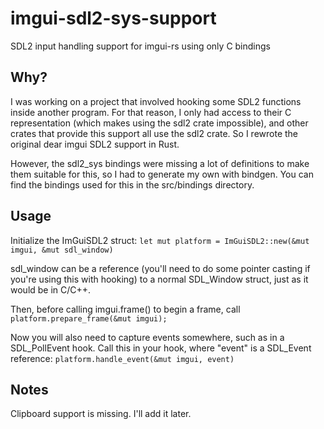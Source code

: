 # imgui-sdl2-sys-support
SDL2 input handling support for imgui-rs using only C bindings

## Why?
I was working on a project that involved hooking some SDL2 functions inside another program. For that reason, I only had access to their C representation (which makes using the sdl2 crate impossible), and other crates that provide this support all use the sdl2 crate. So I rewrote the original dear imgui SDL2 support in Rust.

However, the sdl2_sys bindings were missing a lot of definitions to make them suitable for this, so I had to generate my own with bindgen. You can find the bindings used for this in the src/bindings directory. 

## Usage
Initialize the ImGuiSDL2 struct:
```let mut platform = ImGuiSDL2::new(&mut imgui, &mut sdl_window)```

sdl_window can be a reference (you'll need to do some pointer casting if you're using this with hooking) to a normal SDL_Window struct, just as it would be in C/C++.

Then, before calling imgui.frame() to begin a frame, call
```platform.prepare_frame(&mut imgui);```

Now you will also need to capture events somewhere, such as in a SDL_PollEvent hook.
Call this in your hook, where "event" is a SDL_Event reference:
```platform.handle_event(&mut imgui, event)```

## Notes

Clipboard support is missing. I'll add it later.